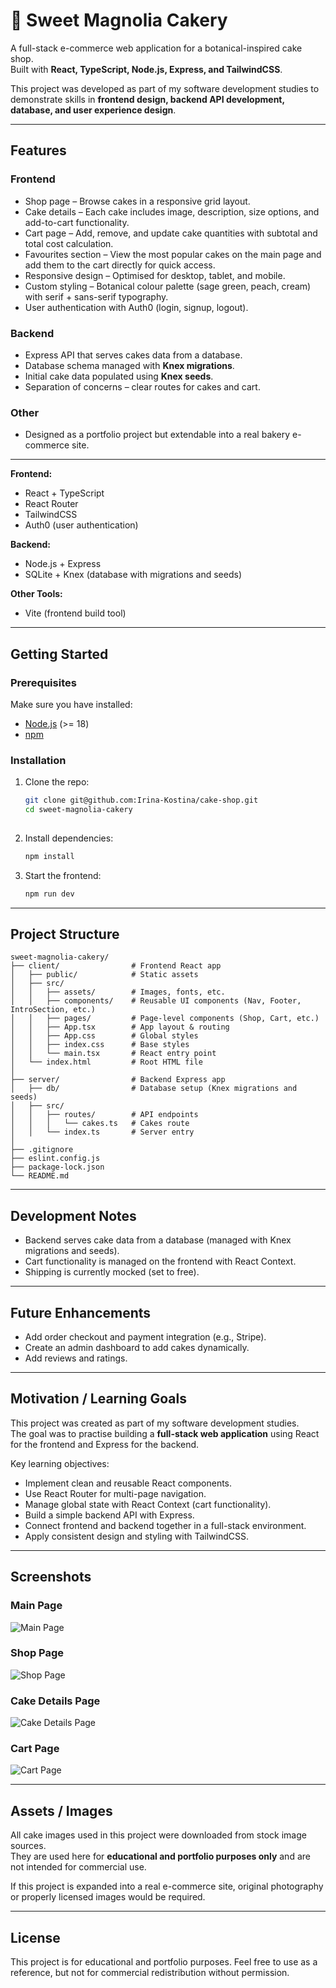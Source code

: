 # 🍰 Sweet Magnolia Cakery

A full-stack e-commerce web application for a botanical-inspired cake shop.  
Built with **React, TypeScript, Node.js, Express, and TailwindCSS**.  

This project was developed as part of my software development studies to demonstrate skills in **frontend design, backend API development, database, and user experience design**.  

---

## Features

### Frontend
- Shop page – Browse cakes in a responsive grid layout.  
- Cake details – Each cake includes image, description, size options, and add-to-cart functionality.  
- Cart page – Add, remove, and update cake quantities with subtotal and total cost calculation.  
- Favourites section – View the most popular cakes on the main page and add them to the cart directly for quick access.
- Responsive design – Optimised for desktop, tablet, and mobile.  
- Custom styling – Botanical colour palette (sage green, peach, cream) with serif + sans-serif typography.  
- User authentication with Auth0 (login, signup, logout). 

### Backend
- Express API that serves cakes data from a database.  
- Database schema managed with **Knex migrations**.  
- Initial cake data populated using **Knex seeds**.  
- Separation of concerns – clear routes for cakes and cart.  

### Other
- Designed as a portfolio project but extendable into a real bakery e-commerce site.  

---

**Frontend:**  
- React + TypeScript  
- React Router  
- TailwindCSS
- Auth0 (user authentication) 

**Backend:**  
- Node.js + Express
- SQLite + Knex (database with migrations and seeds)    

**Other Tools:**  
- Vite (frontend build tool) 

---
## Getting Started

### Prerequisites
Make sure you have installed:
- [Node.js](https://nodejs.org/) (>= 18)  
- [npm](https://www.npmjs.com/)  

### Installation

1. Clone the repo:
   ```bash
   git clone git@github.com:Irina-Kostina/cake-shop.git
   cd sweet-magnolia-cakery
  
2. Install dependencies: 
    ```bash
    npm install

3. Start the frontend:
    ```bash
    npm run dev

---

## Project Structure

```
sweet-magnolia-cakery/
├── client/                # Frontend React app
│   ├── public/            # Static assets
│   ├── src/
│   │   ├── assets/        # Images, fonts, etc.
│   │   ├── components/    # Reusable UI components (Nav, Footer, IntroSection, etc.)
│   │   ├── pages/         # Page-level components (Shop, Cart, etc.)
│   │   ├── App.tsx        # App layout & routing
│   │   ├── App.css        # Global styles
│   │   ├── index.css      # Base styles
│   │   └── main.tsx       # React entry point
│   └── index.html         # Root HTML file
│
├── server/                # Backend Express app
│   ├── db/                # Database setup (Knex migrations and seeds)
│   ├── src/
│   │   ├── routes/        # API endpoints
│   │   │   └── cakes.ts   # Cakes route
│   │   └── index.ts       # Server entry
│
├── .gitignore
├── eslint.config.js
├── package-lock.json
└── README.md
```

---
## Development Notes

- Backend serves cake data from a database (managed with Knex migrations and seeds).
- Cart functionality is managed on the frontend with React Context.  
- Shipping is currently mocked (set to free).  

---

## Future Enhancements

- Add order checkout and payment integration (e.g., Stripe).  
- Create an admin dashboard to add cakes dynamically.  
- Add reviews and ratings.  



---

## Motivation / Learning Goals

This project was created as part of my software development studies.  
The goal was to practise building a **full-stack web application** using React for the frontend and Express for the backend.  

Key learning objectives:  
- Implement clean and reusable React components.  
- Use React Router for multi-page navigation.  
- Manage global state with React Context (cart functionality).  
- Build a simple backend API with Express.  
- Connect frontend and backend together in a full-stack environment.  
- Apply consistent design and styling with TailwindCSS. 

---

## Screenshots

### Main Page
![Main Page](./client/public/screenshots/main.png)

### Shop Page
![Shop Page](./client/public/screenshots/shop-page.png)

### Cake Details Page
![Cake Details Page](./client/public/screenshots/cake-details.png)

### Cart Page
![Cart Page](./client/public/screenshots/cart.png)

---
## Assets / Images

All cake images used in this project were downloaded from stock image sources.  
They are used here for **educational and portfolio purposes only** and are not intended for commercial use.  

If this project is expanded into a real e-commerce site, original photography or properly licensed images would be required.  

---

## License

This project is for educational and portfolio purposes. Feel free to use as a reference, but not for commercial redistribution without permission.




